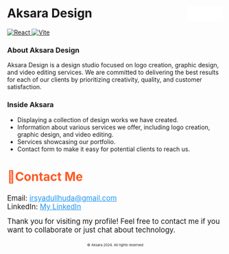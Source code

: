 # Aksara Design <img src="src\assets\img\readmelogo.png" width="85" height="35" alt="readmelogo.png" align="right" style="pointer-events: none;" />

<a href="https://react.dev/" target="_blank" rel="noopener noreferrer">
  <img src="https://cdn.jsdelivr.net/gh/devicons/devicon/icons/react/react-original.svg" width="30" height="30" alt="React" />
</a>
<a href="https://vitejs.dev/" target="_blank" rel="noopener noreferrer">
  <img src="https://vitejs.dev/logo.svg" width="30" height="30" alt="Vite" />
</a>

### About Aksara Design

Aksara Design is a design studio focused on logo creation, graphic design, and video editing services. We are committed to delivering the best results for each of our clients by prioritizing creativity, quality, and customer satisfaction.

### Inside Aksara
- Displaying a collection of design works we have created.
- Information about various services we offer, including logo creation, graphic design, and video editing.
- Services showcasing our portfolio.
- Contact form to make it easy for potential clients to reach us.
<div>
<h2 style="font-size: 2em; color: #FF5722;">📩Contact Me</h2>
  <ul style="list-style-type: none; padding: 0;">
    <li style="font-size: 1.2em;">Email: <a href="mailto:irsyadullhuda@gmail.com" style="color: #2196F3;">irsyadullhuda@gmail.com</a></li>
    <li style="font-size: 1.2em;">LinkedIn: <a href="https://www.linkedin.com/in/irsyadul-huda" style="color: #2196F3;">My LinkedIn</a></li>
  </ul>

  <p style="font-size: 1.2em; max-width: 600px; margin: auto;">Thank you for visiting my profile! Feel free to contact me if you want to collaborate or just chat about technology.</p>

<p style="font-size: 8px; text-align: center; margin-top: 20px;">© Aksara 2024. All rights reserved</p>
</div>